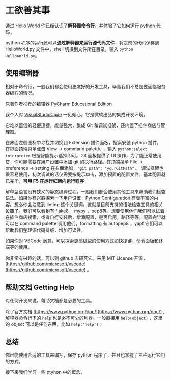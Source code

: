 # 工欲善其事

通过 Hello World 你已经认识了**解释器命令行**，并体验了它如何运行 python 代码。

python 程序的运行还可以**通过解释器来运行源代码文件**，将之前的代码保存到 HelloWorld.py 文件中，shell 切换到文件所在目录，输入 `python HelloWorld.py`。

## 使用编辑器

相对于命令行，一般我们都会使用更友好的开发工具，毕竟我们不总是要面临服务器编程的情况。

原著作者推荐的编辑器 [PyCharm Educational Edition](https://www.jetbrains.com/pycharm-edu/)

我个人对 [VisualStudioCode](https://code.visualstudio.com) 一见倾心，它是微软出品的集成开发环境。

它难以置信的轻便迅捷，能量强大，集成 Git 和调试框架，还内置了插件商店与管理器。

在界面左侧图标中寻找并切换到 Extension 插件面板，搜索安装 python 插件。在界面顶端菜单点击 View -> command palettte ，输入 `python:select interpreter` 根据智能提示选择即可。Git 面板提供了 UI 操作，为了能正常使用它，你可能需要在用户设置中添加 git 的执行路径。在顶端菜单 File -> preference -> setting 在右面添加，`"git path": "yourGitPath"` 。 调试框架也很容易使用，初次调试的话仅需要按提示单击，添加预置的配置文件。基本配置就已完毕，**可用 F5 在运行框架内运行程序**。

解释型语言没有狭义的静态编译过程，一般我们都会使用其他工具来帮助我们检查语法。如果你有兴趣探索一下用户设置，Python Configuration 有着丰富的内容。想必你会注意到 linting 这个关键词。这就是目前支持的语法检查工具的相关设置了。我们可以看到有 flake8 ，mypy ，pep8等。想要使用他们我们可以试着在插件商店搜索，或者自行安装后，增添配置，是否启用，路径等等。配置完毕就可以在 command palette 调用他们。formatting 有 autopep8 ，yapf 它们可以帮助我们整理源代码排版，增加可读性。

如果你对 VSCode 满意，可以探索更高级些的使用方式如快捷键，命令面板和终端等的使用。

你非常有兴趣的话，可以到 github 去研究它。采用 MIT LIcense 开源，[https://github.com/microsoft/vscode](https://github.com/microsoft/vscode) 。

## 帮助文档 Getting Help

对任何开发来说，帮助文档都是必要的工具。

除了官方文档 [https://www.python.org/doc/](https://www.python.org/doc/) , 解释器命令行下的 `help` 也是必不可少的利器。一般直接用 `help(object)` ，这里的 object 可以是任何东西，比如 `help('help')` 。

## 总结

你已能使用合适的工具来编写，保存 python 程序了，并且也掌握了三种运行它们的方式。

接下来我们学习一些 ptyhon 中的概念。
